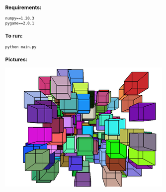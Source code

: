 ### Requirements:
```
numpy==1.20.3
pygame==2.0.1
```
### To run:
```
python main.py
```
### Pictures:
![txt](images/img.png)
